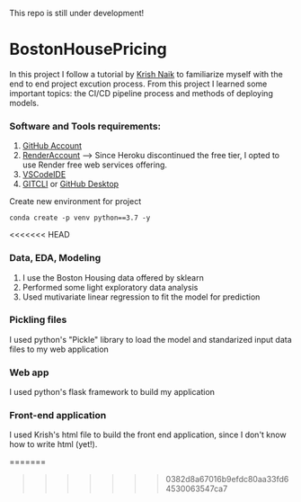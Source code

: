 This repo is still under development!
# BostonHousePricing
In this project I follow a tutorial by [Krish Naik](https://www.youtube.com/watch?v=MJ1vWb1rGwM) to familiarize myself with the end to end project excution process. From this project I learned some important topics: the CI/CD pipeline process and methods of deploying models. 

### Software and Tools requirements:

1. [GitHub Account](https://github.com)
2. [RenderAccount](https://render.com/) --> Since Heroku discontinued the free tier, I opted to use Render free web services offering.
3. [VSCodeIDE](https://code.visualstudio.com/)
4. [GITCLI](https://git-scm.com/book/en/v2/Getting-Started-The-Command-Line) or [GitHub Desktop](https://desktop.github.com/)

Create new environment for project
``` 
conda create -p venv python==3.7 -y

```
<<<<<<< HEAD
### Data, EDA, Modeling
1. I use the Boston Housing data offered by sklearn
2. Performed some light exploratory data analysis
3. Used mutivariate linear regression to fit the model for prediction

### Pickling files
I used python's "Pickle" library to load the model and standarized input data files to my web application

### Web app
I used python's flask framework to build my application

### Front-end application
I used Krish's html file to build the front end application, since I don't know how to write html (yet!). 

=======
>>>>>>> 0382d8a67016b9efdc80aa33fd64530063547ca7
